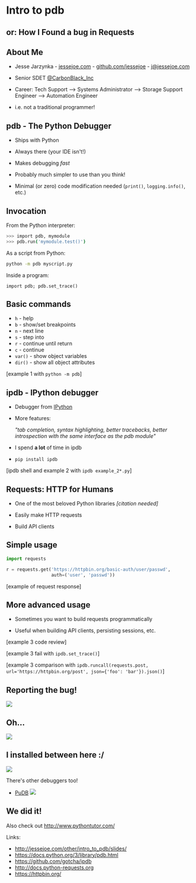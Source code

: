 # Intro to pdb
## or: How I Found a bug in Requests



## About Me
* Jesse Jarzynka - [jessejoe.com](http://jessejoe.com) - [github.com/jessejoe](https://github.com/jessejoe) - [j@jessejoe.com](mailto:j@jessejoe.com)

* Senior SDET [@CarbonBlack_Inc](https://twitter.com/CarbonBlack_Inc)

* Career: Tech Support --> Systems Administrator --> Storage Support Engineer --> Automation Engineer

* i.e. not a traditional programmer!



## pdb - The Python Debugger


* Ships with Python

* Always there (your IDE isn't!)

* Makes debugging *fast*

* Probably much simpler to use than you think!

* Minimal (or zero) code modification needed (`print()`, `logging.info()`, etc.)


## Invocation

From the Python interpreter:
```bash
>>> import pdb, mymodule
>>> pdb.run('mymodule.test()')
```
As a script from Python:
```bash
python -m pdb myscript.py
```
Inside a program:
```
import pdb; pdb.set_trace()
```


## Basic commands
* `h` - help
* `b` - show/set breakpoints
* `n` - next line
* `s` - step into
* `r` - continue until return
* `c` - continue
* `var()` - show object variables
* `dir()` - show all object attributes


[example 1 with `python -m pdb`]



## ipdb - IPython debugger


* Debugger from [IPython](http://ipython.org/)

* More features:

    *"tab completion, syntax highlighting, better tracebacks, better introspection with the same interface as the pdb module"*

* I spend **a lot** of time in ipdb

* `pip install ipdb`


[ipdb shell and example 2 with `ipdb example_2*.py`]



## Requests: HTTP for Humans


* One of the most beloved Python libraries *[citation needed]*

* Easily make HTTP requests

* Build API clients


## Simple usage

```python
import requests

r = requests.get('https://httpbin.org/basic-auth/user/passwd',
                 auth=('user', 'passwd'))
```


[example of request response]


## More advanced usage

* Sometimes you want to build requests programmatically

* Useful when building API clients, persisting sessions, etc.


[example 3 code review]


[example 3 fail with `ipdb.set_trace()`]


[example 3 comparison with `ipdb.runcall(requests.post, url='https://httpbin.org/post', json={'foo': 'bar'}).json()`]



## Reporting the bug!
![](requests-presentation/irc1.png)


## Oh...
![](requests-presentation/irc2.png)


## I installed between here :/
![](requests-presentation/github.png)



There's other debuggers too!

* [PuDB](Bhttp://heather.cs.ucdavis.edu/~matloff/pudb.html)
![](http://heather.cs.ucdavis.edu/~matloff/pudb17.png)



## We did it!

Also check out http://www.pythontutor.com/

Links:
* http://jessejoe.com/other/intro_to_pdb/slides/
* https://docs.python.org/3/library/pdb.html
* https://github.com/gotcha/ipdb
* http://docs.python-requests.org
* https://httpbin.org/
